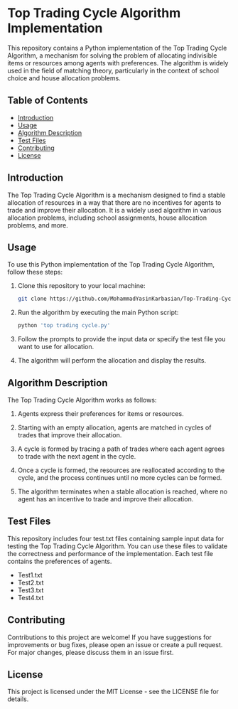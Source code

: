 
# Top Trading Cycle Algorithm Implementation

This repository contains a Python implementation of the Top Trading Cycle Algorithm, a mechanism for solving the problem of allocating indivisible items or resources among agents with preferences. The algorithm is widely used in the field of matching theory, particularly in the context of school choice and house allocation problems.

## Table of Contents

- [Introduction](#introduction)
- [Usage](#usage)
- [Algorithm Description](#algorithm-description)
- [Test Files](#test-files)
- [Contributing](#contributing)
- [License](#license)

## Introduction

The Top Trading Cycle Algorithm is a mechanism designed to find a stable allocation of resources in a way that there are no incentives for agents to trade and improve their allocation. It is a widely used algorithm in various allocation problems, including school assignments, house allocation problems, and more.

## Usage

To use this Python implementation of the Top Trading Cycle Algorithm, follow these steps:

1. Clone this repository to your local machine:

   ```bash
   git clone https://github.com/MohammadYasinKarbasian/Top-Trading-Cycle.git


2. Run the algorithm by executing the main Python script:

   ```bash
   python 'top trading cycle.py'
   
3. Follow the prompts to provide the input data or specify the test file you want to use for allocation.

4. The algorithm will perform the allocation and display the results.

## Algorithm Description
The Top Trading Cycle Algorithm works as follows:

1. Agents express their preferences for items or resources.

2. Starting with an empty allocation, agents are matched in cycles of trades that improve their allocation.

3. A cycle is formed by tracing a path of trades where each agent agrees to trade with the next agent in the cycle.

4. Once a cycle is formed, the resources are reallocated according to the cycle, and the process continues until no more cycles can be formed.

5. The algorithm terminates when a stable allocation is reached, where no agent has an incentive to trade and improve their allocation.

## Test Files
This repository includes four test.txt files containing sample input data for testing the Top Trading Cycle Algorithm. You can use these files to validate the correctness and performance of the implementation. Each test file contains the preferences of agents.

* Test1.txt
* Test2.txt
* Test3.txt
* Test4.txt
## Contributing
Contributions to this project are welcome! If you have suggestions for improvements or bug fixes, please open an issue or create a pull request. For major changes, please discuss them in an issue first.

## License
This project is licensed under the MIT License - see the LICENSE file for details.
